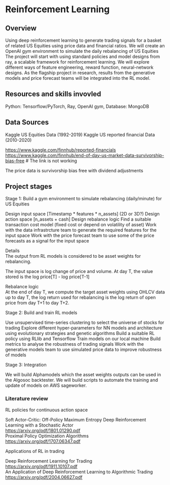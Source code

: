 # Reinforcement Learning 

## Overview 

Using deep reinforcement learning to generate trading signals for a basket of related US Equities using price data and financial ratios.
We will create an OpenAI gym environment to simulate the daily rebalancing of US Equities 
The project will start with using standard policies and model designs from ray, a scalable framework for reinforcement learning. 
We will explore different ways of feature engineering, reward function, neural-network designs.
As the flagship project in research, results from the generative models and price forecast teams will be integrated into the RL model.


## Resources and skills invovled 

Python: Tensorflow/PyTorch, Ray, OpenAI gym, 
Database: MongoDB 


## Data Sources 

Kaggle US Equities Data (1992-2019)
Kaggle US reported financial Data (2010-2020)

https://www.kaggle.com/finnhub/reported-financials
https://www.kaggle.com/finnhub/end-of-day-us-market-data-survivorship-bias-free # The link is not working

The price data is survivorship bias free with dividend adjustments 


## Project stages 

Stage 1: Build a gym environment to simulate rebalancing (daily/minute) for US Equities 

Design input space [Timestamp * features * n_assets] (2D or 3D?)
Design action space [n_assets + cash] 
Design rebalance logic 
Find a suitable transaction cost model (fixed cost or depend on volatility of asset) 
Work with the data infrastrcture team to generate the required features for the input space
Work with the price forecast team to use some of the price forecasts as a signal for the input space

Details   
The output from RL models is considered to be asset weights for rebalancing.

The input space is log change of price and volume. 
At day T, the value stored is the log price[T] - log price[T-1] 

Rebalance logic 	
At the end of day T, we compute the target asset weights using OHLCV data up to day T,
the log return used for rebalancing is the log return of open price from day T+1 to day T+2. 


Stage 2: Build and train RL models 

Use unsupervised time-series clustering to select the universe of stocks for trading
Explore different hyper-parameters for NN models and architecture using evolutionary strategies and genetic algorithms
Build a suitable RL policy using RLlib and Tensorflow
Train models on our local machine
Build metrics to analyse the robustness of trading signals
Work with the generative models team to use simulated price data to improve robustness of models


Stage 3: Integration

We will build Alphamodels which the asset weights outputs can be used in the Algosoc backtester. 
We will build scripts to automate the training and update of models on AWS sageworker.


### Literature review 

RL policies for continuous action space  

Soft Actor-Critic: Off-Policy Maximum Entropy Deep Reinforcement Learning with a Stochastic Actor  
https://arxiv.org/pdf/1801.01290.pdf  
Proximal Policy Optimization Algorithms  
https://arxiv.org/pdf/1707.06347.pdf  

Applications of RL in trading  

Deep Reinforcement Learning for Trading   
https://arxiv.org/pdf/1911.10107.pdf   
An Application of Deep Reinforcement Learning to Algorithmic Trading	 	
https://arxiv.org/pdf/2004.06627.pdf  


### 






